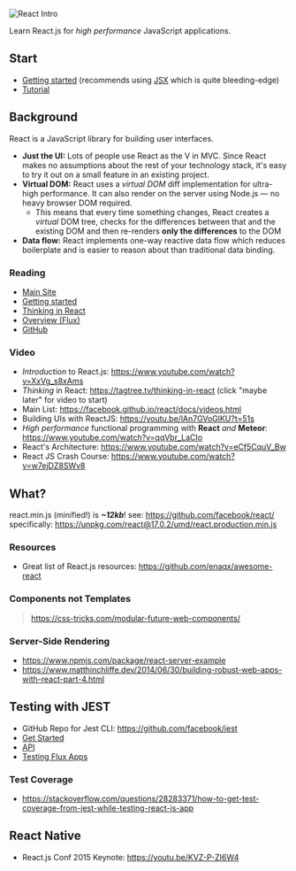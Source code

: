 ![React Intro](https://i.imgur.com/yH3JkIH.png)

Learn React.js for *high performance* JavaScript applications.

## Start

- [Getting started](https://reactjs.org/docs/getting-started.html)
(recommends using [JSX](https://jsx.github.io) which is quite bleeding-edge)
- [Tutorial](https://reactjs.org/tutorial/tutorial.html)


## Background

React is a JavaScript library for building user interfaces.

+ **Just the UI:** Lots of people use React as the V in MVC.
Since React makes no assumptions about the rest of your technology stack,
it's easy to try it out on a small feature in an existing project.
+ **Virtual DOM:** React uses a *virtual DOM* diff implementation
for ultra-high performance. It can also render on the server using
Node.js — no heavy browser DOM required.
  * This means that every time something changes, React creates a _virtual_ DOM tree, checks for the differences between that and the existing DOM and then re-renders **only the differences** to the DOM
+ **Data flow:** React implements one-way reactive data flow which reduces
boilerplate and is easier to reason about than traditional data binding.


### Reading

+ [Main Site](https://reactjs.org/)
+ [Getting started](https://reactjs.org/docs/getting-started.html)
+ [Thinking in React](https://reactjs.org/docs/thinking-in-react.html)
+ [Overview (Flux)](https://facebook.github.io/flux/docs/overview)
+ [GitHub](https://github.com/facebook/react)

### Video

+ *Introduction* to React.js: https://www.youtube.com/watch?v=XxVg_s8xAms
+ *Thinking* in React: https://tagtree.tv/thinking-in-react (click "maybe later" for video to start)
+ Main List: https://facebook.github.io/react/docs/videos.html
+ Building UIs with ReactJS: https://youtu.be/lAn7GVoGlKU?t=51s
+ *High performance* functional programming with **React** *and* **Meteor**:
https://www.youtube.com/watch?v=qqVbr_LaCIo
+ React's Architecture: https://www.youtube.com/watch?v=eCf5CquV_Bw
+ React JS Crash Course: https://www.youtube.com/watch?v=w7ejDZ8SWv8



## What?

react.min.js (minified!) is ***~12kb***!
see: https://github.com/facebook/react/
specifically: https://unpkg.com/react@17.0.2/umd/react.production.min.js

### Resources

- Great list of React.js resources: https://github.com/enaqx/awesome-react

### Components not Templates

> https://css-tricks.com/modular-future-web-components/

### Server-Side Rendering

+ https://www.npmjs.com/package/react-server-example
+ https://www.matthinchliffe.dev/2014/06/30/building-robust-web-apps-with-react-part-4.html


## Testing with JEST

+ GitHub Repo for Jest CLI: https://github.com/facebook/jest
+ [Get Started](https://jestjs.io/docs/getting-started)
+ [API](https://jestjs.io/docs/api)
+ [Testing Flux Apps](https://reactjs.org/blog/2014/09/24/testing-flux-applications.html)

### Test Coverage

+ https://stackoverflow.com/questions/28283371/how-to-get-test-coverage-from-jest-while-testing-react-js-app

## React Native

- React.js Conf 2015 Keynote: https://youtu.be/KVZ-P-ZI6W4
